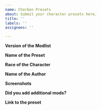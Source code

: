 ```yaml
---
name: CharGen Presets
about: Submit your character presets here.
title: ''
labels: ''
assignees: ''

---
```


**Version of the Modlist**

**Name of the Preset**

**Race of the Character**

**Name of the Author**

**Screenshots**

**Did you add additional mods?**

**Link to the preset**
